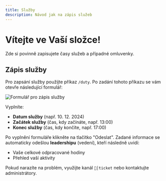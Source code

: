 ```yaml
---
title: Služby
description: Návod jak na zápis služeb
---
```


# Vítejte ve Vaší složce!

Zde si povinně zapisujete časy služeb a případné omluvenky.

## **Zápis služby**
Pro zapsání služby použijte příkaz `/duty`. Po zadání tohoto příkazu se vám otevře následující formulář:

![Formulář pro zápis služby](/media/assets/bot/zapis-sluzby.png)

Vyplníte:
- **Datum služby** (např. 10. 12. 2024)
- **Začátek služby** (čas, kdy začínáte, např. 13:00)
- **Konec služby** (čas, kdy končíte, např. 17:00)

Po vyplnění formuláře klikněte na tlačítko "Odeslat". Zadané informace se automaticky odešlou **leadershipu** (vedení), kteří následně uvidí:
- Vaše celkové odpracované hodiny
- Přehled vaší aktivity

Pokud narazíte na problém, využijte kanál `📨│ticket` nebo kontaktujte administrátory.